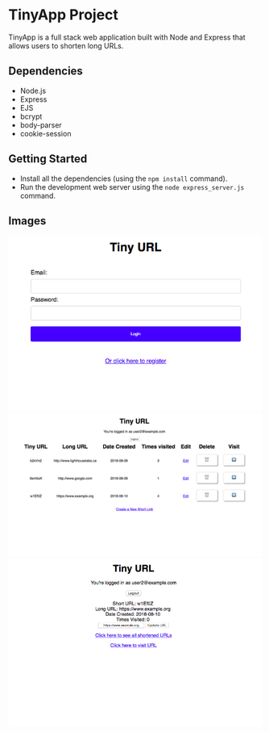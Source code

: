 # TinyApp Project

TinyApp is a full stack web application built with Node and Express that allows users to shorten long URLs.

## Dependencies
- Node.js
- Express
- EJS
- bcrypt
- body-parser
- cookie-session

## Getting Started
- Install all the dependencies (using the `npm install` command).
- Run the development web server using the `node express_server.js` command.

## Images
!["Screenshot of Login page"](https://github.com/j-dowell/url-shortener/blob/master/docs/Login%20Page.png?raw=true)
!["Screenshot of URL index page"](https://github.com/j-dowell/url-shortener/blob/master/docs/URL%20Table.png?raw=true)
!["Screenshot of URL info page"](https://github.com/j-dowell/url-shortener/blob/master/docs/Short%20URL%20Page.png?raw=true)